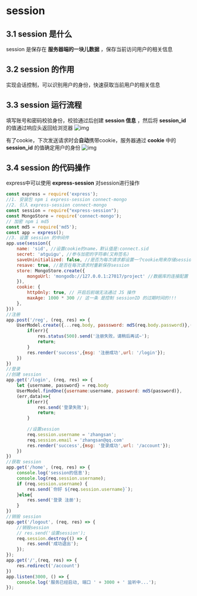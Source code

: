 # session

## 3.1 session 是什么

session 是保存在 **服务器端的一块儿数据** ，保存当前访问用户的相关信息

## 3.2 session 的作用

实现会话控制，可以识别用户的身份，快速获取当前用户的相关信息

## 3.3 session 运行流程

填写账号和密码校验身份，校验通过后创建 **session 信息** ，然后将 **session_id** 的值通过响应头返回给浏览器
![img](../../../../ToDo/media/16787801822617/16789535367237.jpg)

有了cookie，下次发送请求时会**自动**携带cookie，服务器通过 **cookie** 中的 **session_id** 的值确定用户的身份
![img](../../../../ToDo/media/16787801822617/16789535601147.jpg)

## 3.4 session 的代码操作

express中可以使用 **express-session** 对session进行操作

```js
const express = require('express');
//1. 安装包 npm i express-session connect-mongo 
//2. 引入 express-session connect-mongo
const session = require("express-session");
const MongoStore = require('connect-mongo');
// 加密 npm i md5
const md5 = require('md5');
const app = express(); 
//3. 设置 session 的中间件 
app.use(session({
    name: 'sid', //设置cookie的name，默认值是:connect.sid
    secret: 'atguigu', //参与加密的字符串(又称签名)
    saveUninitialized: false, //是否为每次请求都设置一个cookie用来存储session的id 
    resave: true, //是否在每次请求时重新保存session
    store: MongoStore.create({
        mongoUrl: 'mongodb://127.0.0.1:27017/project' //数据库的连接配置 
    }),
    cookie: {
        httpOnly: true, // 开启后前端无法通过 JS 操作
        maxAge: 1000 * 300 // 这一条 是控制 sessionID 的过期时间的!!!
    }, 
}))
//注册
app.post('/reg', (req, res) => {
    UserModel.create({...req.body, passsword: md5(req.body.password)},(err,data)=>{
        if(err){
            res.status(500).send('注册失败，请稍后再试~');
            return;
        }
        res.render('success',{msg: '注册成功',url: '/login'});
    })
})
//登录
//创建 session
app.get('/login', (req, res) => {
    let {username, password} = req.body
    UserModel.findOne({username:username, password: md5(password)}, 
    (err,data)=>{
        if(err){
            res.send('登录失败');
            return;
        }
        
        //设置session
        req.session.username = 'zhangsan'; 
        req.session.email = 'zhangsan@qq.com' 
        res.render('success',{msg: '登录成功',url: '/account'});
    })
})
//获取 session
app.get('/home', (req, res) => {
    console.log('session的信息'); 
    console.log(req.session.username); 
    if (req.session.username) {
        res.send(`你好 ${req.session.username}`); 
    }else{
        res.send('登录 注册'); 
    }
})
//销毁 session
app.get('/logout', (req, res) => {
    //销毁session
    // res.send('设置session'); 
    req.session.destroy(() => {
        res.send('成功退出'); 
    });
});
app.get('/',(req, res) => {
    res.redirect('/account')
})
app.listen(3000, () => {
    console.log('服务已经启动, 端口 ' + 3000 + ' 监听中...');
});
```
